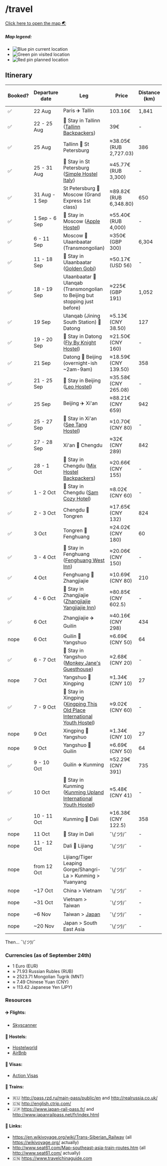 # /travel

[Click here to open the map :earth_asia:](https://www.google.com/maps/d/u/1/edit?mid=1bnooPmMNt33NSRK2YAVpEtV_uGA)

##### Map legend:
- ![Blue pin](http://maps.google.com/mapfiles/kml/paddle/blu-blank_maps.png) current location
- ![Green pin](http://maps.google.com/mapfiles/kml/paddle/grn-blank_maps.png) visited location
- ![Red pin](http://maps.google.com/mapfiles/kml/paddle/red-blank_maps.png) planned location

## Itinerary

Booked?             | Departure date | Leg                                                                                                                                                                                                          | Price                  | Distance (km) | Total Distance (km) |
--------------------|----------------|--------------------------------------------------------------------------------------------------------------------------------------------------------------------------------------------------------------|------------------------|---------------|---------------------|
 :white_check_mark: | 22 Aug         | Paris :airplane: Tallin                                                                                                                                                                                      | 103.16€                | 1,841         | 1,841               |
 :white_check_mark: | 22 - 25 Aug    | :hotel: Stay in Tallinn ([Tallinn Backpackers](http://www.hostelworld.com/hosteldetails.php/Tallinn-Backpackers/Tallinn/24585))                                                                              | 39€                    | -             | 1,841               |
 :white_check_mark: | 25 Aug         | Tallinn :train: St Petersburg                                                                                                                                                                                | ≈38.05€ (RUB 2,727.03) | 386           | 2,227               |
 :white_check_mark: | 25 - 31 Aug    | :hotel: Stay in St Petersburg ([Simple Hostel Italy](http://www.hostelworld.com/hosteldetails.php/Simple-Hostel-Italy/St-Petersburg/268014))                                                                 | ≈45.77€ (RUB 3,300)    | -             | 2,227               |
 :white_check_mark: | 31 Aug - 1 Sep | St Petersburg :train: Moscow (Grand Express 1st class)                                                                                                                                                       | ≈89.82€ (RUB 6,348.80) | 650           | 2,877               |
 :white_check_mark: | 1 Sep - 6 Sep  | :hotel: Stay in Moscow ([Apple Hostel](http://www.hostelworld.com/hosteldetails.php/Apple-Hostel-Moscow/Moscow/86488))                                                                                       | ≈55.40€ (RUB 4,000)    | -             | 2,877               |
 :white_check_mark: | 6 - 11 Sep     | Moscow :train: Ulaanbaatar (Transmongolian)                                                                                                                                                                  | ≈350€ (GBP 300)        | 6,304         | 9,181               |
 :white_check_mark: | 11 - 18 Sep    | :hotel: Stay in Ulaanbaatar ([Golden Gobi](http://www.hostelworld.com/hosteldetails.php/Golden-Gobi/Ulaanbaatar/14709))                                                                                      | ≈50.17€ (USD 56)       | -             | 9,181               |
 :white_check_mark: | 18 - 19 Sep    | Ulaanbaatar :train: Ulanqab (Transmongolian to Beijing but stopping just before)                                                                                                                             | ≈225€ (GBP 191)        | 1,052         | 10,233              |
 :white_check_mark: | 19 Sep         | Ulanqab (Jining South Station) :train: Datong                                                                                                                                                                | ≈5.13€ (CNY 38.50)     | 127           | 10,360              |
 :white_check_mark: | 19 - 20 Sep    | :hotel: Stay in Datong ([Fly By Knight Hostel](http://www.hostelworld.com/hosteldetails.php/Datong-Fly-by-Knight-Highrise-Hostel/Datong/77571))                                                              | ≈21.50€ (CNY 160)      | -             | 10,360              |
 :white_check_mark: | 21 Sep         | Datong :train: Beijing (overnight-ish ~2am-9am)                                                                                                                                                              | ≈18.59€ (CNY 139.50)   | 358           | 10,718              |
 :white_check_mark: | 21 - 25 Sep    | :hotel: Stay in Beijing ([Leo Hostel](http://www.hostelworld.com/hosteldetails.php/Leo-Hostel/Beijing/11966))                                                                                                | ≈35.58€ (CNY 265.08)   | -             | 10,718              |
 :white_check_mark: | 25 Sep         | Beijing :airplane: Xi'an                                                                                                                                                                                     | ≈88.21€ (CNY 659)      | 942           | 11,660              |
 :white_check_mark: | 25 - 27 Sep    | :hotel: Stay in Xi'an  ([See Tang Hostel](http://www.hostelworld.com/hosteldetails.php/Xi-an-See-Tang-Hostel/Xi-an/97802))                                                                                   | ≈10.70€ (CNY 80)       | -             | 11,660              |
 :white_check_mark: | 27 - 28 Sep    | Xi'an :train: Chengdu                                                                                                                                                                                        | ≈32€ (CNY 289)         | 842           | 12,502              |
 :white_check_mark: | 28 - 1 Oct     | :hotel: Stay in Chengdu ([Mix Hostel Backpackers](http://www.hostelworld.com/hosteldetails.php/Chengdu-Mix-Hostel-Backpackers/Chengdu/11625))                                                                | ≈20.66€ (CNY 155)      | -             | 12,502              |
 :white_check_mark: | 1 - 2 Oct      | :hotel: Stay in Chengdu ([Sam Cozy Hotel](http://www.hostelworld.com/hosteldetails.php/Sam-Cozy-Hotel/Chengdu/267654))                                                                                       | ≈8.02€ (CNY 60)        | -             | 12,502              |
 :white_check_mark: | 2 - 3 Oct      | Chengdu :train: Tongren                                                                                                                                                                                      | ≈17.65€ (CNY 132)      | 824           | 13,326              |
 :white_check_mark: | 3 Oct          | Tongren :taxi: Fenghuang                                                                                                                                                                                     | ≈24.02€ (CNY 180)      | 60            | 13,386              |
 :white_check_mark: | 3 - 4 Oct      | :hotel: Stay in Fenghuang ([Fenghuang West Inn](https://www.agoda.com/en-sg/fenghuang-west-inn/hotel/fenghuang-cn.html))                                                                                     | ≈20.06€ (CNY 150)      | -             | 13,386              |
 :white_check_mark: | 4 Oct          | Fenghuang :bus: Zhangjiajie                                                                                                                                                                                  | ≈10.69€ (CNY 80)       | 210           | 13,596              |
 :white_check_mark: | 4 - 6 Oct      | :hotel: Stay in Zhangjiajie ([Zhangjiajie Yangjiajie Inn](https://www.agoda.com/zhangjiajie-yangjiajie-inn/hotel/zhangjiajie-cn.html))                                                                       | ≈80.85€ (CNY 602.5)    | -             | 13,596              |
 :white_check_mark: | 6 Oct          | Zhangjiajie :airplane: Guilin                                                                                                                                                                                | ≈40.16€ (CNY 298)      | 434           | 14,030              |
 nope               | 6 Oct          | Guilin :bus: Yangshuo                                                                                                                                                                                        | ≈6.69€ (CNY 50)        | 64            | 14,094              |
 :white_check_mark: | 6 - 7 Oct      | :hotel: Stay in Yangshuo ([Monkey Jane's Guesthouse](http://www.hostelworld.com/hosteldetails.php/Monkey-Jane-s-Guesthouse/Yangshuo/2110))                                                                   | ≈2.68€ (CNY 20)        | -             | 14,094              |
 nope               | 7 Oct          | Yangshuo :bus: Xingping                                                                                                                                                                                      | ≈1.34€ (CNY 10)        | 27            | 14,121              |
 :white_check_mark: | 7 - 9 Oct      | :hotel: Stay in Xingping ([Xingping This Old Place International Youth Hostel](http://www.hostelworld.com/hosteldetails.php/Xingping-This-Old-Place-International-Youth-Hostel/Yangshuo/29739))              | ≈9.02€ (CNY 60)        | -             | 14,121              |
 nope               | 9 Oct          | Xingping :bus: Yangshuo                                                                                                                                                                                      | ≈1.34€ (CNY 10)        | 27            | 14,148              |
 nope               | 9 Oct          | Yangshuo :bus: Guilin                                                                                                                                                                                        | ≈6.69€ (CNY 50)        | 64            | 14,212              |
 :white_check_mark: | 9 - 10 Oct     | Guilin :airplane: Kunming                                                                                                                                                                                    | ≈52.29€ (CNY 391)      | 735           | 14,947              |
 :white_check_mark: | 10 Oct         | :hotel: Stay in Kunming ([Kunming Upland International Youth Hostel](http://www.hostelworld.com/hosteldetails.php/Kunming-Upland-International-Youth-Hostel/Kunming/57778))                                  | ≈5.48€ (CNY 41)        | -             | 14,947              |
 :white_check_mark: | 10 - 11 Oct    | Kunming :train: Dali                                                                                                                                                                                         | ≈16.38€ (CNY 122.5)    | 358           | 15,305              |
 nope               | 11 Oct         | :hotel: Stay in Dali                                                                                                                                                                                         | ¯\\_(ツ)_/¯            | -             | -                   |
 nope               | 11 - 12 Oct    | Dali :train: Lijiang                                                                                                                                                                                         | ¯\\_(ツ)_/¯            | -             | -                   |
 nope               | from 12 Oct    | Lijiang/Tiger Leaping Gorge/Shangri-La > Kunming > Yuanyang                                                                                                                                                  | ¯\\_(ツ)_/¯            | -             | -                   |
 nope               | ~17 Oct        | China > Vietnam                                                                                                                                                                                              | ¯\\_(ツ)_/¯            | -             | -                   |
 nope               | ~31 Oct        | Vietnam > Taiwan                                                                                                                                                                                             | ¯\\_(ツ)_/¯            | -             | -                   |
 nope               | ~6 Nov         | Taiwan > [Japan](https://www.youtube.com/watch?v=GKrqDzljhc0)                                                                                                                                                | ¯\\_(ツ)_/¯            | -             | -                   |
 nope               | ~20 Nov        | Japan > South East Asia                                                                                                                                                                                      | ¯\\_(ツ)_/¯            | -             | -                   |

Then… ¯\\_(ツ)_/¯

### Currencies (as of September 24th)
- 1 Euro (EUR)
- ≈ 71.93 Russian Rubles (RUB)
- ≈ 2523.71 Mongolian Tugrik (MNT)
- ≈ 7.49 Chinese Yuan (CNY)
- ≈ 113.42 Japanese Yen (JPY)

### Resources

#### :airplane: Flights:
- [Skyscanner](http://skyscanner.com)

#### :hotel: Hostels:
- [Hostelworld](http://www.hostelworld.com)
- [AirBnb](https://www.airbnb.com/)

#### :page_facing_up: Visas:
- [Action Visas](http://action-visas.com)

#### :train: Trains:
- :ru: http://pass.rzd.ru/main-pass/public/en and http://realrussia.co.uk/
- :cn: http://english.ctrip.com/
- :jp: https://www.japan-rail-pass.fr/ and http://www.japanrailpass.net/fr/index.html

#### :paperclip: Links:
- https://en.wikivoyage.org/wiki/Trans-Siberian_Railway (all https://wikivoyage.org/ actually)
- http://www.seat61.com/Map-southeast-asia-train-routes.htm (all http://www.seat61.com/ actually)
- :cn: https://www.travelchinaguide.com

